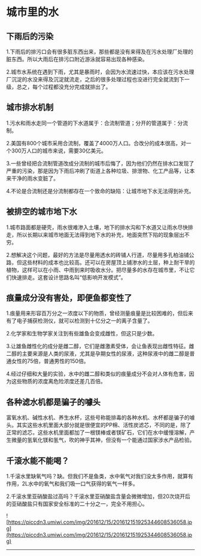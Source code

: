 # 城市里的水

## 下雨后的污染

1.下雨后的排污口会有很多脏东西出来，那些都是没有来得及在污水处理厂处理的脏东西。所以大雨后在排污口附近游泳就容易出现各种感染。

2.城市水系统在遇到下雨，尤其是暴雨时，会因为水流速过快，本应该在污水处理厂沉淀的水没来得及沉淀就流走，之后的很多处理过程也没进行完全就流到下一级，总之，每个过程都没充分完成就排出了。

## 城市排水机制

1.污水和雨水走同一个管道的下水道属于：合流制管道；分开的管道属于：分流制。

2.美国有800个城市采用合流制，覆盖了4000万人口。合改分的成本很高，对一个300万人口的城市来说，需要30亿美元。

3.一些曾经把合流制管道改成分流制的城市后悔了，因为他们仍然在排水口发现了严重的污染，那是因为下雨后冲刷了街道上各种垃圾、排泄物、化工产品等，让本来干净的雨水变脏了。

4.不论是合流制还是分流制都存在一个致命的缺陷：让城市地下水无法得到补充。

## 被排空的城市地下水

1.城市路面都是硬壳，雨水很难渗入土壤，地下的排水沟和下水道又让雨水尽快排走，所以长期以来城市地面无法得到地下水的补充，地面突然下陷的现象层出不穷。

2.想解决这个问题，最好的方法是尽量用透水的砖铺人行道，尽量用多孔柏油铺公路，但这些材料的成本也比较高。还可以在房屋顶上铺渗水的土层，种上耐干旱的植物，这样可以在小雨、中雨到来时吸收水分。把尽量多的水存在城市里，不让它们快速排走。这套设计思路名叫“低影响开发模式”。

## 痕量成分没有害处，即便鱼都变性了

1.痕量用来形容百万分之一浓度以下的物质，曾经测量痕量是比较困难的，但后来有了电子捕获检测仪，就可以检测到十亿分之一的离子含量了。

2.化学家和生物学家关注到有些雄鱼会变成雌性，但这只是少数。

3.让雄鱼雌性化的成分是雌二醇，它们是雌激素受体，会让鱼表现出雌性特征。雌二醇的主要来源是人类的尿液，尤其是孕期女性的尿液，这种尿液中的雌二醇是普通女性的75倍，普通男性的150倍。

4.经过仔细和大量的实验，水中的雌二醇和类似的痕量成分不会对人体有危害，因为这些物质的浓度离危险浓度还差几百倍。

## 各种滤水机都是骗子的噱头

富氧水机、碱性水机、养生水杯，这些号称能排毒的各种水机、水杯都是骗子的噱头。其实这些水机里面大部分就是很便宜的PP棉、活性炭滤芯，不同的是，除了正常的滤芯，这些水机里面都加了一根镁棒或者镁矿石，它们在水中缓慢溶解，产生微量的氢氧化镁和氢气，吹的神乎其神，但没有一个能通过国家涉水产品检验。

## 千滚水能不能喝？

1.千滚水里缺氧气吗？缺。但我们不是鱼类，水中氧气对我们没太多作用，就算有作用，2L水中的氧气和我们吸一口气获得的氧气一样多。

2.千滚水里亚硝酸盐过高吗？千滚水里亚硝酸盐含量会微微增加，但20次烧开后的亚硝酸盐只有国家安全标准的二十分之一，完全不用担心。

![https://piccdn3.umiwi.com/img/201612/15/201612151925344608536058.jpg](https://piccdn3.umiwi.com/img/201612/15/201612151925344608536058.jpg)

---
